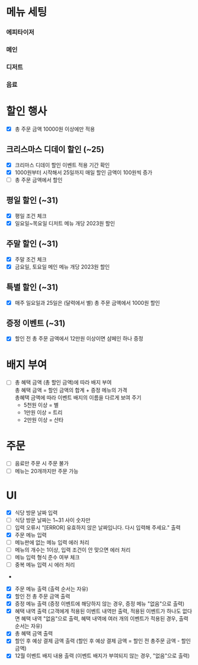 # 메뉴 세팅
### 에피타이저
### 메인
### 디저트
### 음료

# 할인 행사
-[x] 총 주문 금액 10000원 이상에만 적용
## 크리스마스 디데이 할인 (~25)
-[x] 크리마스 디데이 할인 이벤트 적용 기간 확인
-[x] 1000원부터 시작해서 25일까지 매일 할인 금액이 100원씩 증가
-[ ] 총 주문 금액에서 할인
## 평일 할인 (~31)
-[x] 평일 조건 체크
-[x] 일요일~목요일 디저트 메뉴 개당 2023원 할인
## 주말 할인 (~31)
-[x] 주말 조건 체크
-[x] 금요일, 토요일 메인 메뉴 개당 2023원 할인
## 특별 할인 (~31)
-[x] 매주 일요일과 25일은 (달력에서 별) 총 주문 금액에서 1000원 할인
## 증정 이벤트 (~31)
-[x] 할인 전 총 주문 금액에서 12만원 이상이면 샴페인 하나 증정

# 배지 부여
-[ ] 총 혜택 금액 (총 할인 금액)에 따라 배지 부여   
    총 혜택 금액 = 할인 금액의 합계 + 증정 메뉴의 가격   
    총혜택 금액에 따라 이벤트 배지의 이름을 다르게 보여 주기
  - 5천원 이상 = 별
  - 1만원 이상 = 트리
  - 2만원 이상 = 산타 

# 주문
-[ ] 음료만 주문 시 주문 불가
- [ ] 메뉴는 20개까지만 주문 가능

# UI
- [x] 식당 방문 날짜 입력
- [ ] 식당 방문 날짜는 1~31 사이 숫자만
- [ ] 입력 오류시 "[ERROR] 유효하지 않은 날짜입니다. 다시 입력해 주세요." 출력
- [x] 주문 메뉴 입력
- [ ] 메뉴판에 없는 메뉴 입력 에러 처리
- [ ] 메뉴의 개수는 1이상, 입력 조건이 안 맞으면 에러 처리
- [ ] 메뉴 입력 형식 준수 여부 체크
- [ ] 중복 메뉴 입력 시 에러 처리
- 
- [x] 주문 메뉴 출력 (출력 순서는 자유)
- [x] 할인 전 총 주문 금액 출력
- [x] 증정 메뉴 출력 (증정 이벤트에 해당하지 않는 경우, 증정 메뉴 "없음"으로 출력)
- [x] 혜택 내역 출력 (고객에게 적용된 이벤트 내역만 출력, 적용된 이벤트가 하나도 없다면 혜택 내역 "없음"으로 출력, 혜택 내역에 여러 개의 이벤트가 적용된 경우, 출력 순서는 자유)
- [x] 총 혜택 금액 출력
- [x] 할인 후 예상 결제 금액 출력 (할인 후 예상 결제 금액 = 할인 전 총주문 금액 - 할인 금액)
- [x] 12월 이벤트 배지 내용 출력 (이벤트 배지가 부여되지 않는 경우, "없음"으로 출력)